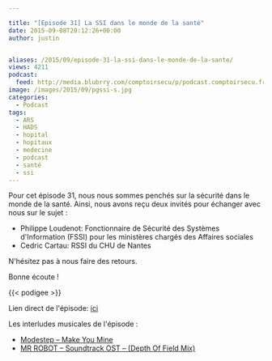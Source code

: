 ```yaml
---

title: "[Episode 31] La SSI dans le monde de la santé"
date: 2015-09-08T20:12:26+00:00
author: justin


aliases: /2015/09/episode-31-la-ssi-dans-le-monde-de-la-sante/
views: 4211
podcast:
  feed: http://media.blubrry.com/comptoirsecu/p/podcast.comptoirsecu.fr/CSEC.EP31.2015-09-08.SANTE.mp3
image: /images/2015/09/pgssi-s.jpg
categories:
  - Podcast
tags:
  - ARS
  - HADS
  - hopital
  - hopitaux
  - medecine
  - podcast
  - santé
  - ssi
---
```



Pour cet épisode 31, nous nous sommes penchés sur la sécurité dans le monde de la santé. Ainsi, nous avons reçu deux invités pour échanger avec nous sur le sujet :

  * Philippe Loudenot: Fonctionnaire de Sécurité des Systèmes d'Information (FSSI) pour les ministères chargés des Affaires sociales
  * Cedric Cartau: RSSI du CHU de Nantes

N'hésitez pas à nous faire des retours.

Bonne écoute !



{{< podigee >}}






Lien direct de l'épisode: [ici](http://podcast.comptoirsecu.fr/CSEC.EP31.2015-09-08.SANTE.mp3)

Les interludes musicales de l'épisode :

  * [Modestep – Make You Mine](https://itunes.apple.com/gb/album/london-road-bonus-version/id968440539)
  *
      <span id="eow-title"  dir="ltr" title="MR ROBOT - Soundtrack OST - (Depth Of Field Mix)"><a href="https://www.youtube.com/watch?v=wLXj_pjmL6c">MR ROBOT – Soundtrack OST – (Depth Of Field Mix)</a></span>
